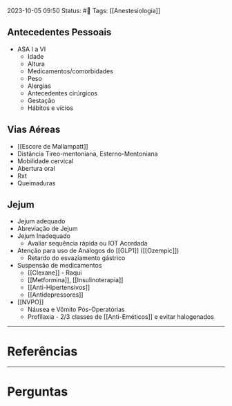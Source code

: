 2023-10-05 09:50
Status: #🌱 
Tags: [[Anestesiologia]]
<br/>
## Antecedentes Pessoais
- ASA I a VI
	- Idade
	- Altura
	- Medicamentos/comorbidades
	- Peso
	- Alergias
	- Antecedentes cirúrgicos
	- Gestação
	- Hábitos e vícios
## Vias Aéreas
- [[Escore de Mallampatt]]
- Distância Tireo-mentoniana, Esterno-Mentoniana
- Mobilidade cervical
- Abertura oral
- Rxt
- Queimaduras
## Jejum
- Jejum adequado
- Abreviação de Jejum
- Jejum Inadequado
	- Avaliar sequência rápida ou IOT Acordada
- Atenção para uso de Análogos do [[GLP1]] ([[Ozempic]])
	- Retardo do esvaziamento gástrico 
- Suspensão de medicamentos
	- [[Clexane]] - Raqui
	- [[Metformina]], [[Insulinoterapia]]
	- [[Anti-Hipertensivos]]
	- [[Antidepressores]]
- [[NVPO]]
	- Náusea e Vômito Pós-Operatórias
	- Profilaxia - 2/3 classes de [[Anti-Eméticos]] e evitar halogenados
____
# Referências
---
# Perguntas

